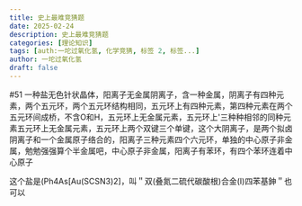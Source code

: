 ```yaml
---
title: 史上最难竞猜题
date: 2025-02-24
description: 史上最难竞猜题
categories: [理论知识]
tags: [auth:一坨过氧化氢, 化学竞猜, 标签 2, 标签...]
author: 一坨过氧化氢
draft: false
---
```


#51 
一种盐无色针状晶体，阳离子无金属阴离子，含一种金属，阴离子有四种元素，两个五元环，两个五元环结构相同，五元环上有四种元素，第四种元素在两个五元环间成桥，不含O和H，五元环上无金属元素，五元环上'三种种相邻的同种元素五元环上无金属元素，五元环上两个双键三个单键，这个大阴离子，是两个拟卤阴离子和一个金属原子络合的，阳离子三种元素四个六元环，单独的中心原子非金属，勉勉强强算个半金属吧，中心原子非金属，阳离子有苯环，有四个苯环连着中心原子

这个盐是(Ph4As[Au(SCSN3)2]，叫＂双(叠氮二硫代碳酸根)合金(I)四苯基鉮＂也可以

<!--
支持 Markdown 格式：
- 使用 # 表示标题
- 使用 ** ** 表示粗体
- 使用 * * 表示斜体
- 使用  表示代码块
- 使用 $ $ 表示公式
- 更多格式请参考：https://www.markdownguide.org/basic-syntax/

markdown每段间应该空一行，如：

✅正确示例：

## 标题

第一行

第二行

❌错误示例：

## 标题
第一行
第二行

-->
